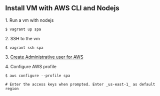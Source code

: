 ## Install VM with AWS CLI and Nodejs

1\. Run a vm with nodejs
```
$ vagrant up spa
```
2\. SSH to the vm
```
$ vagrant ssh spa
```
3\. [Create Administrative user for AWS](CreateAWSUser.md)

4\. Configure AWS profile
```
$ aws configure --profile spa

# Enter the access keys when prompted. Enter _us-east-1_ as default region
```







